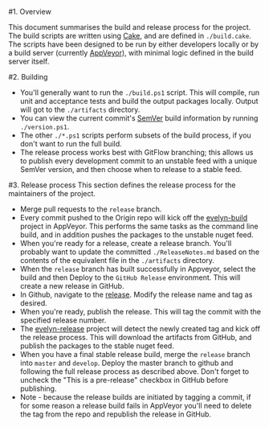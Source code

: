 #1. Overview

This document summarises the build and release process for the project. The build scripts are written using [Cake](http://cakebuild.net/), and are defined in `./build.cake`. The scripts have been designed to be run by either developers locally or by a build server (currently [AppVeyor](https://www.appveyor.com/)), with minimal logic defined in the build server itself.

#2. Building
  * You'll generally want to run the `./build.ps1` script. This will compile, run unit and acceptance tests and build the output packages locally. Output will got to the `./artifacts` directory.
  * You can view the current commit's [SemVer](http://semver.org/) build information by running `./version.ps1`.
  * The other `./*.ps1` scripts perform subsets of the build process, if you don't want to run the full build.
  * The release process works best with GitFlow branching; this allows us to publish every development commit to an unstable feed with a unique SemVer version, and then choose when to release to a stable feed.

#3. Release process
This section defines the release process for the maintainers of the project.
  * Merge pull requests to the `release` branch.
  * Every commit pushed to the Origin repo will kick off the [evelyn-build](https://ci.appveyor.com/project/binarymash/evelyn) project in AppVeyor. This performs the same tasks as the command line build, and in addition pushes the packages to the unstable nuget feed.
  * When you're ready for a release, create a release branch. You'll probably want to update the committed `./ReleaseNotes.md` based on the contents of the equivalent file in the `./artifacts` directory.
  * When the `release` branch has built successfully in Appveyor, select the build and then Deploy to the `GitHub Release` environment. This will create a new release in GitHub.
  * In Github, navigate to the [release](https://github.com/binarymash/evelyn/releases). Modify the release name and tag as desired.
  * When you're ready, publish the release. This will tag the commit with the specified release number.
  * The [evelyn-release](https://ci.appveyor.com/project/binarymash/evelyn-f2lk9) project will detect the newly created tag and kick off the release process. This will download the artifacts from GitHub, and publish the packages to the stable nuget feed.
  * When you have a final stable release build, merge the `release` branch into `master` and `develop`. Deploy the master branch to github and following the full release process as described above. Don't forget to uncheck the "This is a pre-release" checkbox in GitHub before publishing.
  * Note - because the release builds are initiated by tagging a commit, if for some reason a release build fails in AppVeyor you'll need to delete the tag from the repo and republish the release in GitHub.

